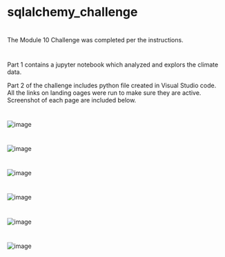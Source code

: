 # sqlalchemy_challenge
#
The Module 10 Challenge was completed per the instructions.
#
Part 1 contains a jupyter notebook which analyzed and explors the climate data.

Part 2 of the challenge includes python file created in Visual Studio code. All the links on landing oages were run to make sure they are active.
Screenshot of each page are included below.
#
![image](https://github.com/user-attachments/assets/da8630d7-870d-45be-8949-72f01dd3d34e)
#
![image](https://github.com/user-attachments/assets/f7b8f12e-6cdc-40f8-82fc-c51012ae5c0c)
#
![image](https://github.com/user-attachments/assets/fc6bc549-43f3-48b1-86aa-c77387b29bd0)
#
![image](https://github.com/user-attachments/assets/10752a09-44fd-498d-8395-bbd28d948a90)

#
![image](https://github.com/user-attachments/assets/b69f2188-7c45-49eb-8ce8-5733f4fc8d37)
#
 ![image](https://github.com/user-attachments/assets/bc59cabe-8c92-4e16-9b9c-4e681851ef03)
 

